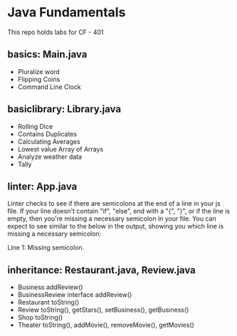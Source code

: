# Java Fundamentals

This repo holds labs for CF - 401

## basics: Main.java
* Pluralize word
* Flipping Coins
* Command Line Clock

## basiclibrary: Library.java
* Rolling Dice
* Contains Duplicates
* Calculating Averages
* Lowest value Array of Arrays
* Analyze weather data
* Tally

## linter: App.java
Linter checks to see if there are semicolons at the end of a line in your js file. If your line doesn't contain "if", "else", end with a "{", "}", or if the line is empty, then you're missing a necessary semicolon in your file. You can expect to see similar to the below in the output, showing you which line is missing a necessary semicolon:

Line 1: Missing semicolon.

## inheritance: Restaurant.java, Review.java
* Business addReview()
* BusinessReview interface addReview()
* Restaurant toString()
* Review toString(), getStars(), setBusiness(), getBusiness()
* Shop toString()
* Theater toString(), addMovie(), removeMovie(), getMovies()


